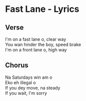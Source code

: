 # Fast Lane - Lyrics

## Verse  
I'm on a fast lane o, clear way  
You wan hinder the boy, speed brake  
I'm on a front lane o, high way  

## Chorus  
Na Saturdays win am o  
Eko eh illegal o  
If you dey move, na steady  
If you wait, I'm sorry  
